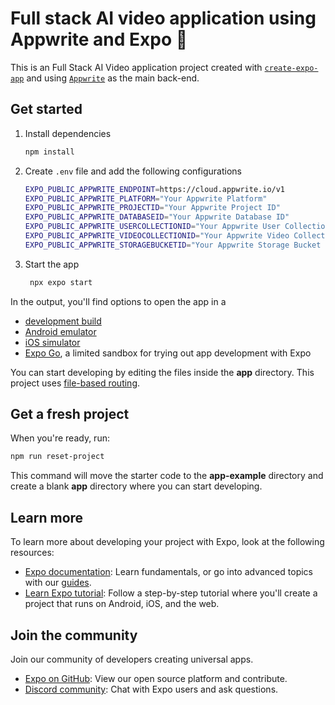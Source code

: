 # Full stack AI video application using Appwrite and Expo 👋

This is an Full Stack AI Video application project created with [`create-expo-app`](https://www.npmjs.com/package/create-expo-app) and using [`Appwrite`](https://appwrite.io) as the main back-end.

## Get started

1. Install dependencies

   ```bash
   npm install
   ```

2. Create `.env` file and add the following configurations
   ```zsh title=".env"
   EXPO_PUBLIC_APPWRITE_ENDPOINT=https://cloud.appwrite.io/v1
   EXPO_PUBLIC_APPWRITE_PLATFORM="Your Appwrite Platform"
   EXPO_PUBLIC_APPWRITE_PROJECTID="Your Appwrite Project ID"
   EXPO_PUBLIC_APPWRITE_DATABASEID="Your Appwrite Database ID"
   EXPO_PUBLIC_APPWRITE_USERCOLLECTIONID="Your Appwrite User Collection ID"
   EXPO_PUBLIC_APPWRITE_VIDEOCOLLECTIONID="Your Appwrite Video Collection ID"
   EXPO_PUBLIC_APPWRITE_STORAGEBUCKETID="Your Appwrite Storage Bucket ID"
   ```
3. Start the app

   ```bash
    npx expo start
   ```

In the output, you'll find options to open the app in a

- [development build](https://docs.expo.dev/develop/development-builds/introduction/)
- [Android emulator](https://docs.expo.dev/workflow/android-studio-emulator/)
- [iOS simulator](https://docs.expo.dev/workflow/ios-simulator/)
- [Expo Go](https://expo.dev/go), a limited sandbox for trying out app development with Expo

You can start developing by editing the files inside the **app** directory. This project uses [file-based routing](https://docs.expo.dev/router/introduction).

## Get a fresh project

When you're ready, run:

```bash
npm run reset-project
```

This command will move the starter code to the **app-example** directory and create a blank **app** directory where you can start developing.

## Learn more

To learn more about developing your project with Expo, look at the following resources:

- [Expo documentation](https://docs.expo.dev/): Learn fundamentals, or go into advanced topics with our [guides](https://docs.expo.dev/guides).
- [Learn Expo tutorial](https://docs.expo.dev/tutorial/introduction/): Follow a step-by-step tutorial where you'll create a project that runs on Android, iOS, and the web.

## Join the community

Join our community of developers creating universal apps.

- [Expo on GitHub](https://github.com/expo/expo): View our open source platform and contribute.
- [Discord community](https://chat.expo.dev): Chat with Expo users and ask questions.
